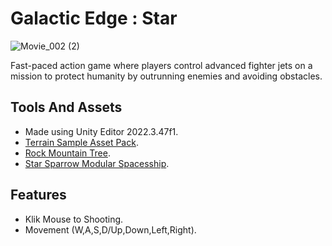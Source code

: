 #   Galactic Edge : Star
![Movie_002 (2)](https://github.com/user-attachments/assets/65aa03d1-5c6f-4385-bab0-072148244848)

Fast-paced action game where players control 
advanced fighter jets on a mission to protect 
humanity by outrunning enemies and avoiding obstacles.

## Tools And Assets
- Made using Unity Editor 2022.3.47f1.
- [Terrain Sample Asset Pack](https://assetstore.unity.com/packages/3d/environments/landscapes/terrain-sample-asset-pack-145808).
- [Rock Mountain Tree](https://assetstore.unity.com/packages/3d/environments/landscapes/hill-rock-mountain-terrain-282889).
- [Star Sparrow Modular Spacesship](https://assetstore.unity.com/packages/3d/vehicles/space/star-sparrow-modular-spaceship-73167).
  
## Features
- Klik Mouse to Shooting.
- Movement (W,A,S,D/Up,Down,Left,Right).

